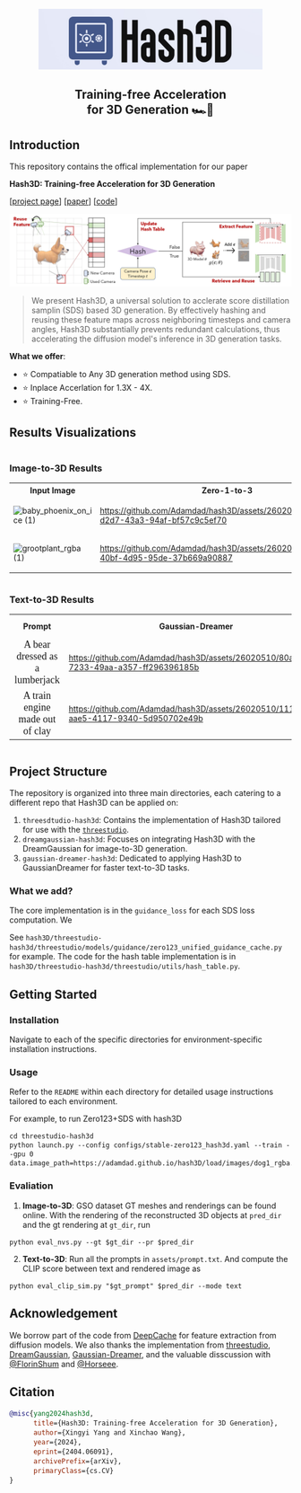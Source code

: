 <br>
<div align="center">
<img src="assets/logo.jpg" width="400px"></img>
<h2>Training-free Acceleration <br> for 3D Generation 🏎️💨<h2>
</div>

## Introduction
This repository contains the offical implementation for our paper

**Hash3D: Training-free Acceleration for 3D Generation**

[[project page](https://adamdad.github.io/hash3D/)] [[paper](https://arxiv.org/abs/2404.06091)] [[code](https://github.com/Adamdad/hash3D)]

![pipeline](assets/pipeline.jpg)


> We present Hash3D, a universal solution to acclerate score distillation samplin (SDS) based 3D generation. By effectively hashing and reusing these feature maps across neighboring timesteps and camera angles, Hash3D substantially prevents redundant calculations, thus accelerating the diffusion model's inference in 3D generation tasks.

**What we offer**: 
- ⭐ Compatiable to Any 3D generation method using SDS.
- ⭐ Inplace Accerlation for 1.3X - 4X. 
- ⭐ Training-Free.

## Results Visualizations


<section class="section">
  <div class="container is-max-desktop">
    <div class="columns is-centered">
      <div class="column is-full-width">
        <h3 class="title is-3">Image-to-3D Results</h3>
        <div class="content has-text-justified">
          <table>
            <tr>
              <th>Input Image</th>
              <th>Zero-1-to-3</th>
              <th>Hash3D + Zero-1-to-3 $${\color{red} \text{(Speed X4.0)}}$$ </th>
            </tr>
            <tr>
              <td>
              
  ![baby_phoenix_on_ice (1)](https://github.com/Adamdad/hash3D/assets/26020510/0148a4c7-bd07-4121-898b-c444829bc5ef) 
              
  </td>
              <td>

https://github.com/Adamdad/hash3D/assets/26020510/797d78f0-d2d7-43a3-94af-bf57c9c5ef70

</td>
              <td>

https://github.com/Adamdad/hash3D/assets/26020510/c02701f1-fd92-4601-8569-18c7c17cde97

</td>
            </tr>
            <tr>
              <td>

  ![grootplant_rgba (1)](https://github.com/Adamdad/hash3D/assets/26020510/93ee8db8-0d49-4324-9fb3-c5941579da84)


  </td>
              <td>

https://github.com/Adamdad/hash3D/assets/26020510/a41ba688-40bf-4d95-95de-37b669a90887

</td>
              <td>

https://github.com/Adamdad/hash3D/assets/26020510/86d9e46d-0554-4a87-9960-ce3a9f83bdd7

</td>
            </tr>
          </table>
        </div>
      </div>
    </div>
  </div>

<section class="section">
  <div class="container is-max-desktop">
    <div class="columns is-centered">
      <div class="column is-full-width">
        <h3 class="title is-3">Text-to-3D Results</h3>
        <div class="content has-text-justified">
          <table>
            <tr>
              <th>Prompt</th>
              <th>Gaussian-Dreamer</th>
              <th>Hash3D + Gaussian-Dreamer $${\color{red}\text{(Speed X1.5)}}$$ </th>
            </tr>
            <tr>
              <td style="text-align: center; vertical-align: middle; font-size:18px; font-family:Comic sans MS">A bear dressed as a lumberjack</td>
              <td>

https://github.com/Adamdad/hash3D/assets/26020510/80a4658f-7233-49aa-a357-ff296396185b

</td>
              <td>

https://github.com/Adamdad/hash3D/assets/26020510/3882341f-c5f1-4f4f-8f24-d1c080ecdb2f

</td>
            </tr>
            <tr>
              <td style="text-align: center; vertical-align: middle; font-size:18px; font-family:Comic sans MS">A train engine made out of clay</td>
              <td>

https://github.com/Adamdad/hash3D/assets/26020510/1111d8ba-aae5-4117-9340-5d950702e49b

</td>
              <td>

https://github.com/Adamdad/hash3D/assets/26020510/06b7bbf3-0edb-4d2f-a2f2-c11bab5c7b64

</td>
            </tr>
          </table>
        </div>
      </div>
    </div>
  </div>

## Project Structure
The repository is organized into three main directories, each catering to a different repo that Hash3D can be applied on:

1. `threesdtudio-hash3d`: Contains the implementation of Hash3D tailored for use with the [`threestudio`](https://github.com/threestudio-project/threestudio).
2. `dreamgaussian-hash3d`: Focuses on integrating Hash3D with the DreamGaussian for image-to-3D generation.
3. `gaussian-dreamer-hash3d`: Dedicated to applying Hash3D to GaussianDreamer for faster text-to-3D tasks.

### What we add?
The core implementation is in the `guidance_loss` for each SDS loss computation. We 

See `hash3D/threestudio-hash3d/threestudio/models/guidance/zero123_unified_guidance_cache.py` for example. The code for the hash table implementation is in `hash3D/threestudio-hash3d/threestudio/utils/hash_table.py`.

## Getting Started

### Installation
Navigate to each of the specific directories for environment-specific installation instructions.

### Usage
Refer to the `README` within each directory for detailed usage instructions tailored to each environment.

For example, to run Zero123+SDS with hash3D
```shell
cd threestudio-hash3d
python launch.py --config configs/stable-zero123_hash3d.yaml --train --gpu 0 data.image_path=https://adamdad.github.io/hash3D/load/images/dog1_rgba.png
```

### Evaliation
1. **Image-to-3D**: GSO dataset GT meshes and renderings can be found online. With the rendering of the reconstructed 3D objects at `pred_dir` and the gt rendering at `gt_dir`, run

```shell
python eval_nvs.py --gt $gt_dir --pr $pred_dir 
```
2. **Text-to-3D**: Run all the prompts in `assets/prompt.txt`. And compute the CLIP score between text and rendered image as
```shell
python eval_clip_sim.py "$gt_prompt" $pred_dir --mode text
```

## Acknowledgement

We borrow part of the code from [DeepCache](https://github.com/horseee/DeepCache) for feature extraction from diffusion models. 
We also thanks the implementation from [threestudio](https://github.com/threestudio-project/threestudio), [DreamGaussian](https://github.com/dreamgaussian/dreamgaussian), [Gaussian-Dreamer](https://github.com/hustvl/GaussianDreamer), and the valuable disscussion with [@FlorinShum](https://github.com/FlorinShum) and [@Horseee](https://github.com/horseee).

## Citation

```bibtex
@misc{yang2024hash3d,
      title={Hash3D: Training-free Acceleration for 3D Generation}, 
      author={Xingyi Yang and Xinchao Wang},
      year={2024},
      eprint={2404.06091},
      archivePrefix={arXiv},
      primaryClass={cs.CV}
}
```
